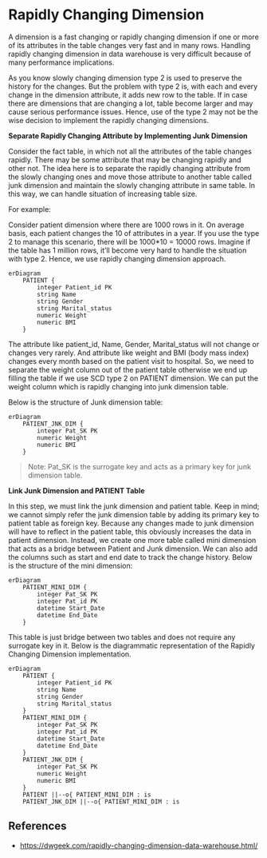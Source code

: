 # Rapidly Changing Dimension

A dimension is a fast changing or rapidly changing dimension if one or more of its
attributes in the table changes very fast and in many rows. Handling rapidly changing
dimension in data warehouse is very difficult because of many performance implications.

As you know slowly changing dimension type 2 is used to preserve the history for
the changes. But the problem with type 2 is, with each and every change in the dimension attribute,
it adds new row to the table. If in case there are dimensions that are changing
a lot, table become larger and may cause serious performance issues. Hence, use of the type 2
may not be the wise decision to implement the rapidly changing dimensions.

**Separate Rapidly Changing Attribute by Implementing Junk Dimension**

Consider the fact table, in which not all the attributes of the table changes rapidly.
There may be some attribute that may be changing rapidly and other not.
The idea here is to separate the rapidly changing attribute from the slowly changing
ones and move those attribute to another table called junk dimension and maintain
the slowly changing attribute in same table. In this way, we can handle situation
of increasing table size.

For example:

Consider patient dimension where there are 1000 rows in it. On average basis,
each patient changes the 10 of attributes in a year. If you use the type 2 to manage
this scenario, there will be 1000\*10 = 10000 rows. Imagine if the table has 1 million rows,
it’ll become very hard to handle the situation with type 2.
Hence, we use rapidly changing dimension approach.

```mermaid
erDiagram
    PATIENT {
        integer Patient_id PK
        string Name
        string Gender
        string Marital_status
        numeric Weight
        numeric BMI
    }
```

The attribute like patient_id, Name, Gender, Marital_status will not change or
changes very rarely. And attribute like weight and BMI (body mass index)
changes every month based on the patient visit to hospital.
So, we need to separate the weight column out of the patient table otherwise
we end up filling the table if we use SCD type 2 on PATIENT dimension.
We can put the weight column which is rapidly changing into junk dimension table.

Below is the structure of Junk dimension table:

```mermaid
erDiagram
    PATIENT_JNK_DIM {
        integer Pat_SK PK
        numeric Weight
        numeric BMI
    }
```

> Note:
> Pat_SK is the surrogate key and acts as a primary key for junk dimension table.

**Link Junk Dimension and PATIENT Table**

In this step, we must link the junk dimension and patient table. Keep in mind; we cannot simply refer the junk dimension table by adding its primary key to patient table as foreign key. Because any changes made to junk dimension will have to reflect in the patient table, this obviously increases the data in patient dimension. Instead, we create one more table called mini dimension that acts as a bridge between Patient and Junk dimension. We can also add the columns such as start and end date to track the change history. Below is the structure of the mini dimension:

```mermaid
erDiagram
    PATIENT_MINI_DIM {
        integer Pat_SK PK
        integer Pat_id PK
        datetime Start_Date
        datetime End_Date
    }
```

This table is just bridge between two tables and does not require any surrogate key in it.
Below is the diagrammatic representation of the Rapidly Changing Dimension implementation.

```mermaid
erDiagram
    PATIENT {
        integer Patient_id PK
        string Name
        string Gender
        string Marital_status
    }
    PATIENT_MINI_DIM {
        integer Pat_SK PK
        integer Pat_id PK
        datetime Start_Date
        datetime End_Date
    }
    PATIENT_JNK_DIM {
        integer Pat_SK PK
        numeric Weight
        numeric BMI
    }
    PATIENT ||--o{ PATIENT_MINI_DIM : is
    PATIENT_JNK_DIM ||--o{ PATIENT_MINI_DIM : is
```

## References

- https://dwgeek.com/rapidly-changing-dimension-data-warehouse.html/
